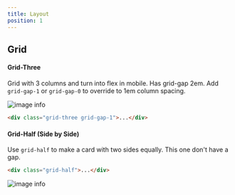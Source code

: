 ```yaml
---
title: Layout
position: 1
---
```


## Grid

#### Grid-Three

Grid with 3 columns and turn into flex in mobile.
Has grid-gap 2em.
Add `grid-gap-1` or `grid-gap-0` to override to 1em column spacing.

![image info](../images/components/image.png)

```html
<div class="grid-three grid-gap-1">...</div>
```

<div class="spacer"></div>

#### Grid-Half (Side by Side)

Use `grid-half` to make a card with two sides equally.
This one don't have a gap.

```html
<div class="grid-half">...</div>
```

<div class="spacer"></div>

![image info](../images/components/grid-half.png)
